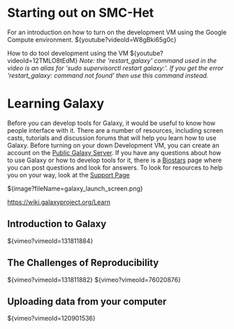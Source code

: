 
Starting out on SMC-Het
=======================
For an introduction on how to turn on the development VM using the Google Compute environment.
${youtube?videoId=W8gBki65g0c}

How to do tool development using the VM
${youtube?videoId=12TMLO8tEdM}
*Note: the 'restart_galaxy' command used in the video is an alias for 'sudo supervisorctl restart galaxy:'. If you get the error 'restart_galaxy: command not found' then use this command instead.*

Learning Galaxy
===============

Before you can develop tools for Galaxy, it would be useful to know how people interface with it. There are a number of resources, including screen casts, tutorials and discussion forums that will help you learn how to use Galaxy. Before turning on your down Development VM, you can create an account on the [Public Galaxy Server](https://usegalaxy.org/). If you have any questions about how to use Galaxy or how to develop tools for it, there is a [Biostars](https://biostar.usegalaxy.org/) page where you can post questions and look for answers. To look for resources to help you on your way, look at the [Support Page](https://wiki.galaxyproject.org/Support)

${image?fileName=galaxy_launch_screen.png}

https://wiki.galaxyproject.org/Learn

Introduction to Galaxy
----------------------
${vimeo?vimeoId=131811884}

The Challenges of Reproducibility
---------------------------------
${vimeo?vimeoId=131811882}
${vimeo?vimeoId=76020876}


Uploading data from your computer
---------------------------------
${vimeo?vimeoId=120901536}
